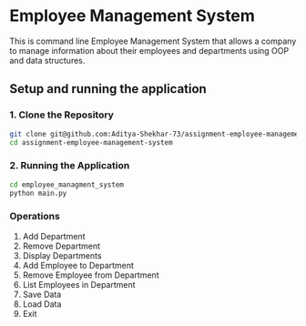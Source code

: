 # Employee Management System

This is command line Employee Management System that allows a company to manage information about their employees and departments using OOP and data structures.

## Setup and running the application

### 1. Clone the Repository
```bash
git clone git@github.com:Aditya-Shekhar-73/assignment-employee-management-system.git
cd assignment-employee-management-system
```

### 2. Running the Application
```bash
cd employee_managment_system
python main.py
```

### Operations
1. Add Department
2. Remove Department
3. Display Departments
4. Add Employee to Department
5. Remove Employee from Department
6. List Employees in Department
7. Save Data
8. Load Data
9. Exit